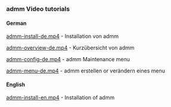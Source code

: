 ### admm Video tutorials

#### German

[admm-install-de.mp4](admm-install-de.mp4)	- Installation von admm

[admm-overview-de.mp4](admm-overview-de.mp4)	- Kurzübersicht von admm

[admm-config-de.mp4](admm-overview-de.mp4)	- admm Maintenance menu

[admm-menu-de.mp4](admm-menu-de.mp4)		- admm erstellen or verändern eines menu


#### English

[admm-install-en.mp4](admm-install-en.mp4)	- Installation of admm


